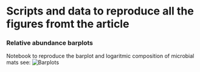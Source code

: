 # Scripts and data to reproduce all the figures fromt the article 

### Relative abundance barplots

Notebook to reproduce the barplot and logaritmic composition of microbial mats  see: 
![Barplots](./scripts/Bar_plots_composition.ipynb)
